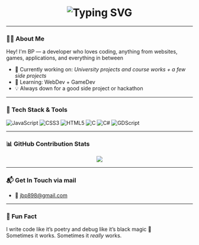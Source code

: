 <h1 align="center">
  <img src="https://readme-typing-svg.herokuapp.com?font=Fira+Code&duration=3000&pause=1000&center=true&vCenter=true&width=435&lines=Hey%2C+I'm+Bepe+%F0%9F%91%8B;Code.+Build.+Repeat.;Occasionally+sleep+%E2%98%95%EF%B8%8F" alt="Typing SVG" />
</h1>

---

### 👨‍💻 About Me

Hey! I'm BP — a developer who loves coding, anything from websites, games, applications, and everything in between
- 🔭 Currently working on: *University projects and course works + a few side projects*  
- 🌱 Learning: WebDev + GameDev
- 💡 Always down for a good side project or hackathon  

---

### 🔧 Tech Stack & Tools

![JavaScript](https://img.shields.io/badge/-JavaScript-black?style=flat-square&logo=javascript)
![CSS3](https://img.shields.io/badge/-CSS3-black?style=flat-square&logo=css3&logoColor=1572B6)
![HTML5](https://img.shields.io/badge/-HTML5-black?style=flat-square&logo=html5)
![C](https://img.shields.io/badge/-C-black?style=flat-square&logo=c)
![C#](https://img.shields.io/badge/-C%23-black?style=flat-square&logo=dotnet&logoColor=white)
![GDScript](https://img.shields.io/badge/-GDScript-black?style=flat-square&logo=godot-engine&logoColor=478CBF)

---

### 📊 GitHub Contribution Stats

<p align="center">
  <img src="https://github-readme-streak-stats.herokuapp.com/?user=ctrl-alt-bepe&theme=radical&hide_border=true" />
</p>

---

### 📬 Get In Touch via mail

- 📧 [jbp898@gmail.com](mailto:jbp898@gmail.com)

---

### 🎉 Fun Fact

I write code like it’s poetry and debug like it’s black magic 🔮  
Sometimes it works. Sometimes it *really* works.
